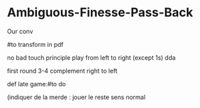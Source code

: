 # Ambiguous-Finesse-Pass-Back

Our conv

#to transform in pdf

no bad touch principle
play from left to right (except 1s)
dda


first round 3-4 complement right to left


def late game:#to do



(indiquer de la merde : jouer le reste sens normal
